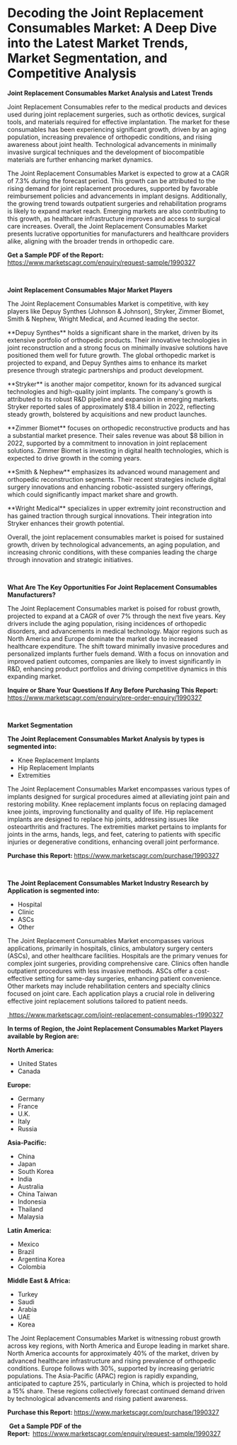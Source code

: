 <p><h1>Decoding the Joint Replacement Consumables Market: A Deep Dive into the Latest Market Trends, Market Segmentation, and Competitive Analysis</h1></p><p><strong>Joint Replacement Consumables Market Analysis and Latest Trends</strong></p>
<p><p>Joint Replacement Consumables refer to the medical products and devices used during joint replacement surgeries, such as orthotic devices, surgical tools, and materials required for effective implantation. The market for these consumables has been experiencing significant growth, driven by an aging population, increasing prevalence of orthopedic conditions, and rising awareness about joint health. Technological advancements in minimally invasive surgical techniques and the development of biocompatible materials are further enhancing market dynamics.</p><p>The Joint Replacement Consumables Market is expected to grow at a CAGR of 7.3% during the forecast period. This growth can be attributed to the rising demand for joint replacement procedures, supported by favorable reimbursement policies and advancements in implant designs. Additionally, the growing trend towards outpatient surgeries and rehabilitation programs is likely to expand market reach. Emerging markets are also contributing to this growth, as healthcare infrastructure improves and access to surgical care increases. Overall, the Joint Replacement Consumables Market presents lucrative opportunities for manufacturers and healthcare providers alike, aligning with the broader trends in orthopedic care.</p></p>
<p><strong>Get a Sample PDF of the Report:&nbsp;</strong> <a href="https://www.marketscagr.com/enquiry/request-sample/1990327?utm_campaign=2958&utm_medium=2&utm_source=Github&utm_content=ia&utm_term=16042025&utm_id=joint-replacement-consumables">https://www.marketscagr.com/enquiry/request-sample/1990327</a></p>
<p>&nbsp;</p>
<p><strong>Joint Replacement Consumables Major Market Players</strong></p>
<p><p>The Joint Replacement Consumables Market is competitive, with key players like Depuy Synthes (Johnson & Johnson), Stryker, Zimmer Biomet, Smith & Nephew, Wright Medical, and Acumed leading the sector. </p><p>**Depuy Synthes** holds a significant share in the market, driven by its extensive portfolio of orthopedic products. Their innovative technologies in joint reconstruction and a strong focus on minimally invasive solutions have positioned them well for future growth. The global orthopedic market is projected to expand, and Depuy Synthes aims to enhance its market presence through strategic partnerships and product development.</p><p>**Stryker** is another major competitor, known for its advanced surgical technologies and high-quality joint implants. The company's growth is attributed to its robust R&D pipeline and expansion in emerging markets. Stryker reported sales of approximately $18.4 billion in 2022, reflecting steady growth, bolstered by acquisitions and new product launches.</p><p>**Zimmer Biomet** focuses on orthopedic reconstructive products and has a substantial market presence. Their sales revenue was about $8 billion in 2022, supported by a commitment to innovation in joint replacement solutions. Zimmer Biomet is investing in digital health technologies, which is expected to drive growth in the coming years.</p><p>**Smith & Nephew** emphasizes its advanced wound management and orthopedic reconstruction segments. Their recent strategies include digital surgery innovations and enhancing robotic-assisted surgery offerings, which could significantly impact market share and growth.</p><p>**Wright Medical** specializes in upper extremity joint reconstruction and has gained traction through surgical innovations. Their integration into Stryker enhances their growth potential.</p><p>Overall, the joint replacement consumables market is poised for sustained growth, driven by technological advancements, an aging population, and increasing chronic conditions, with these companies leading the charge through innovation and strategic initiatives.</p></p>
<p>&nbsp;</p>
<p><strong>What Are The Key Opportunities For Joint Replacement Consumables Manufacturers?</strong></p>
<p><p>The Joint Replacement Consumables market is poised for robust growth, projected to expand at a CAGR of over 7% through the next five years. Key drivers include the aging population, rising incidences of orthopedic disorders, and advancements in medical technology. Major regions such as North America and Europe dominate the market due to increased healthcare expenditure. The shift toward minimally invasive procedures and personalized implants further fuels demand. With a focus on innovation and improved patient outcomes, companies are likely to invest significantly in R&D, enhancing product portfolios and driving competitive dynamics in this expanding market.</p></p>
<p><strong>Inquire or Share Your Questions If Any Before Purchasing This Report:</strong> <a href="https://www.marketscagr.com/enquiry/pre-order-enquiry/1990327?utm_campaign=2958&utm_medium=2&utm_source=Github&utm_content=ia&utm_term=16042025&utm_id=joint-replacement-consumables">https://www.marketscagr.com/enquiry/pre-order-enquiry/1990327</a></p>
<p>&nbsp;</p>
<p><strong>Market Segmentation</strong></p>
<p><strong>The Joint Replacement Consumables Market Analysis by types is segmented into:</strong></p>
<p><ul><li>Knee Replacement Implants</li><li>Hip Replacement Implants</li><li>Extremities</li></ul></p>
<p><p>The Joint Replacement Consumables Market encompasses various types of implants designed for surgical procedures aimed at alleviating joint pain and restoring mobility. Knee replacement implants focus on replacing damaged knee joints, improving functionality and quality of life. Hip replacement implants are designed to replace hip joints, addressing issues like osteoarthritis and fractures. The extremities market pertains to implants for joints in the arms, hands, legs, and feet, catering to patients with specific injuries or degenerative conditions, enhancing overall joint performance.</p></p>
<p><strong>Purchase this Report:&nbsp;</strong><a href="https://www.marketscagr.com/purchase/1990327?utm_campaign=2958&utm_medium=2&utm_source=Github&utm_content=ia&utm_term=16042025&utm_id=joint-replacement-consumables">https://www.marketscagr.com/purchase/1990327</a></p>
<p>&nbsp;</p>
<p><strong>The Joint Replacement Consumables Market Industry Research by Application is segmented into:</strong></p>
<p><ul><li>Hospital</li><li>Clinic</li><li>ASCs</li><li>Other</li></ul></p>
<p><p>The Joint Replacement Consumables Market encompasses various applications, primarily in hospitals, clinics, ambulatory surgery centers (ASCs), and other healthcare facilities. Hospitals are the primary venues for complex joint surgeries, providing comprehensive care. Clinics often handle outpatient procedures with less invasive methods. ASCs offer a cost-effective setting for same-day surgeries, enhancing patient convenience. Other markets may include rehabilitation centers and specialty clinics focused on joint care. Each application plays a crucial role in delivering effective joint replacement solutions tailored to patient needs.</p></p>
<p><a href="https://www.marketscagr.com/joint-replacement-consumables-r1990327?utm_campaign=2958&utm_medium=2&utm_source=Github&utm_content=ia&utm_term=16042025&utm_id=joint-replacement-consumables">&nbsp;https://www.marketscagr.com/joint-replacement-consumables-r1990327</a></p>
<p><strong>In terms of Region, the Joint Replacement Consumables Market Players available by Region are:</strong></p>
<p>
    <p> <strong> North America: </strong>
        <ul>
            <li>United States</li>
            <li>Canada</li>
        </ul>
        </p> 
    <p> <strong> Europe: </strong>
        <ul>
            <li>Germany</li>
            <li>France</li>
            <li>U.K.</li>
            <li>Italy</li>
            <li>Russia</li>
        </ul>
        </p> 
    <p> <strong> Asia-Pacific: </strong>
        <ul>
            <li>China</li>
            <li>Japan</li>
            <li>South Korea</li>
            <li>India</li>
            <li>Australia</li>
            <li>China Taiwan</li>
            <li>Indonesia</li>
            <li>Thailand</li>
            <li>Malaysia</li>
        </ul>
        </p> 
    <p> <strong> Latin America: </strong>
        <ul>
            <li>Mexico</li>
            <li>Brazil</li>
            <li>Argentina Korea</li>
            <li>Colombia</li>
        </ul>
        </p> 
    <p> <strong> Middle East & Africa: </strong>
        <ul>
            <li>Turkey</li>
            <li>Saudi</li>
            <li>Arabia</li>
            <li>UAE</li>
            <li>Korea</li>
        </ul>
    </p>
    </p>
<p><p>The Joint Replacement Consumables Market is witnessing robust growth across key regions, with North America and Europe leading in market share. North America accounts for approximately 40% of the market, driven by advanced healthcare infrastructure and rising prevalence of orthopedic conditions. Europe follows with 30%, supported by increasing geriatric populations. The Asia-Pacific (APAC) region is rapidly expanding, anticipated to capture 25%, particularly in China, which is projected to hold a 15% share. These regions collectively forecast continued demand driven by technological advancements and rising patient awareness.</p></p>
<p><strong>Purchase this Report: </strong><a href="https://www.marketscagr.com/purchase/1990327?utm_campaign=2958&utm_medium=2&utm_source=Github&utm_content=ia&utm_term=16042025&utm_id=joint-replacement-consumables">https://www.marketscagr.com/purchase/1990327</a></p>
<p>&nbsp;<strong>Get a Sample PDF of the Report:&nbsp;&nbsp;</strong><a href="https://www.marketscagr.com/enquiry/request-sample/1990327?utm_campaign=2958&utm_medium=2&utm_source=Github&utm_content=ia&utm_term=16042025&utm_id=joint-replacement-consumables">https://www.marketscagr.com/enquiry/request-sample/1990327</a></p>
<p><strong></strong></p>
<p><p></p><p></p><p></p></p>